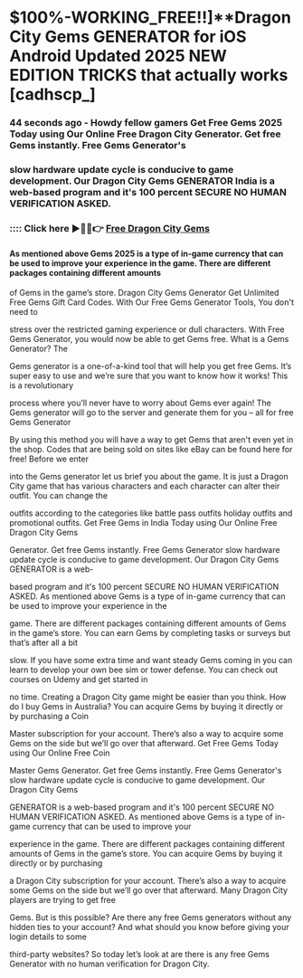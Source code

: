# $100%-WORKING_FREE!!]**Dragon City Gems GENERATOR for iOS Android Updated 2025 NEW EDITION TRICKS that actually works [cadhscp_]

### 44 seconds ago - Howdy fellow gamers Get Free Gems 2025 Today using Our Online Free Dragon City Generator. Get free Gems instantly. Free Gems Generator's 

### slow hardware update cycle is conducive to game development. Our Dragon City Gems GENERATOR India is a web-based program and it's 100 percent SECURE NO HUMAN VERIFICATION ASKED.



### :::: Click here ►🔴✅👉 <a href="https://lookerstudio.google.com/s/uUoxvjm5B3E">Free Dragon City Gems</a>



#### As mentioned above Gems 2025 is a type of in-game currency that can be used to improve your experience in the game. There are different packages containing different amounts 

of Gems in the game’s store. Dragon City Gems Generator Get Unlimited Free Gems Gift Card Codes. With Our Free Gems Generator Tools, You don't need to 

stress over the restricted gaming experience or dull characters. With Free Gems Generator, you would now be able to get Gems free. What is a Gems Generator? The 

Gems generator is a one-of-a-kind tool that will help you get free Gems. It’s super easy to use and we’re sure that you want to know how it works! This is a revolutionary 

process where you’ll never have to worry about Gems ever again! The Gems generator will go to the server and generate them for you – all for free Gems Generator 

By using this method you will have a way to get Gems that aren't even yet in the shop. Codes that are being sold on sites like eBay can be found here for free! Before we enter 

into the Gems generator let us brief you about the game. It is just a Dragon City game that has various characters and each character can alter their outfit. You can change the 

outfits according to the categories like battle pass outfits holiday outfits and promotional outfits. Get Free Gems in India Today using Our Online Free Dragon City Gems 

Generator. Get free Gems instantly. Free Gems Generator slow hardware update cycle is conducive to game development. Our Dragon City Gems GENERATOR is a web-

based program and it's 100 percent SECURE NO HUMAN VERIFICATION ASKED. As mentioned above Gems is a type of in-game currency that can be used to improve your experience in the 

game. There are different packages containing different amounts of Gems in the game’s store. You can earn Gems by completing tasks or surveys but that’s after all a bit 

slow. If you have some extra time and want steady Gems coming in you can learn to develop your own bee sim or tower defense. You can check out courses on Udemy and get started in 

no time. Creating a Dragon City game might be easier than you think. How do I buy Gems in Australia? You can acquire Gems by buying it directly or by purchasing a Coin 

Master subscription for your account. There’s also a way to acquire some Gems on the side but we’ll go over that afterward. Get Free Gems Today using Our Online Free Coin 

Master Gems Generator. Get free Gems instantly. Free Gems Generator's slow hardware update cycle is conducive to game development. Our Dragon City Gems 

GENERATOR is a web-based program and it's 100 percent SECURE NO HUMAN VERIFICATION ASKED. As mentioned above Gems is a type of in-game currency that can be used to improve your 

experience in the game. There are different packages containing different amounts of Gems in the game’s store. You can acquire Gems by buying it directly or by purchasing 

a Dragon City subscription for your account. There’s also a way to acquire some Gems on the side but we’ll go over that afterward. Many Dragon City players are trying to get free 

Gems. But is this possible? Are there any free Gems generators without any hidden ties to your account? And what should you know before giving your login details to some 

third-party websites? So today let’s look at are there is any free Gems Generator with no human verification for Dragon City.


